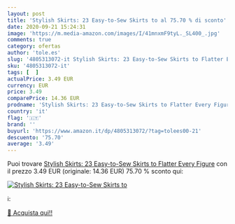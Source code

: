 ```yaml
---
layout: post
title: 'Stylish Skirts: 23 Easy-to-Sew Skirts to al 75.70 % di sconto'
date: 2020-09-21 15:24:31
image: 'https://m.media-amazon.com/images/I/41mnxmF9tyL._SL400_.jpg'
comments: true
category: ofertas
author: 'tole.es'
slug: '4805313072-it Stylish Skirts: 23 Easy-to-Sew Skirts to Flatter Every Figure'
sku: '4805313072-it'
tags: [  ]
actualPrice: 3.49 EUR
currency: EUR
price: 3.49
comparePrice: 14.36 EUR
prodname: 'Stylish Skirts: 23 Easy-to-Sew Skirts to Flatter Every Figure'
country: 'it'
flag: '🇮🇹'
brand: ''
buyurl: 'https://www.amazon.it/dp/4805313072/?tag=tolees00-21'
descuento: '75.70'
average: '3.49'
---
```


Puoi trovare [Stylish Skirts: 23 Easy-to-Sew Skirts to Flatter Every Figure](https://www.amazon.it/dp/4805313072/?tag=tolees00-21) con il prezzo 3.49 EUR (originale: 14.36 EUR) 75.70 % sconto qui:

[![Stylish Skirts: 23 Easy-to-Sew Skirts to](https://m.media-amazon.com/images/I/41mnxmF9tyL._SL400_.jpg)](https://www.amazon.it/dp/4805313072/?tag=tolees00-21)

ℹ️:


[🛒 Acquista qui!!](https://www.amazon.it/dp/4805313072/?tag=tolees00-21)
